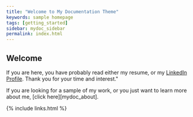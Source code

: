 ```yaml
---
title: "Welcome to My Documentation Theme"
keywords: sample homepage
tags: [getting_started]
sidebar: mydoc_sidebar
permalink: index.html
---
```


## Welcome

If you are here, you have probably read either my resume, or my <a alt='LinkedIn profile' href='https://www.linkedin.com/in/tony-briget-52640017a/?originalSubdomain=fr'>LinkedIn Profile</a>. Thank you for your time and interest."

If you are looking for a sample of my work, or you just want to learn more about me, [click here][mydoc_about].

{% include links.html %}
